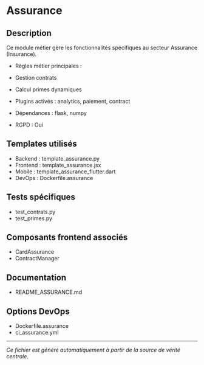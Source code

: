 # Assurance

## Description
Ce module métier gère les fonctionnalités spécifiques au secteur Assurance (Insurance).

- Règles métier principales :
- Gestion contrats
- Calcul primes dynamiques


- Plugins activés : analytics, paiement, contract
- Dépendances : flask, numpy
- RGPD : Oui

## Templates utilisés
- Backend : template_assurance.py
- Frontend : template_assurance.jsx
- Mobile : template_assurance_flutter.dart
- DevOps : Dockerfile.assurance

## Tests spécifiques
- test_contrats.py
- test_primes.py


## Composants frontend associés
- CardAssurance
- ContractManager


## Documentation
- README_ASSURANCE.md


## Options DevOps
- Dockerfile.assurance
- ci_assurance.yml


---
*Ce fichier est généré automatiquement à partir de la source de vérité centrale.*